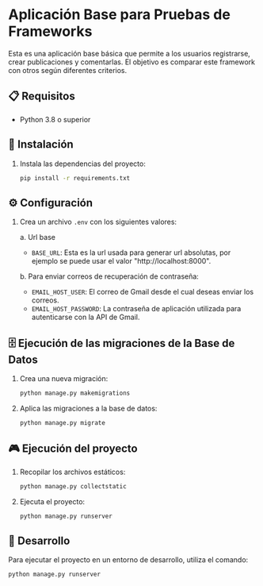 # Aplicación Base para Pruebas de Frameworks

Esta es una aplicación base básica que permite a los usuarios registrarse, crear publicaciones y comentarlas. El objetivo es comparar este framework con otros según diferentes criterios.

## 📋 Requisitos

- Python 3.8 o superior

## 🚀 Instalación

1. Instala las dependencias del proyecto:
    ```bash
    pip install -r requirements.txt
    ```

## ⚙️ Configuración

1. Crea un archivo `.env` con los siguientes valores:

    a. Url base
    - `BASE_URL`: Esta es la url usada para generar url absolutas, por ejemplo se puede usar el valor "http://localhost:8000".

    b. Para enviar correos de recuperación de contraseña:
    - `EMAIL_HOST_USER`: El correo de Gmail desde el cual deseas enviar los correos.
    - `EMAIL_HOST_PASSWORD`: La contraseña de aplicación utilizada para autenticarse con la API de Gmail.

## 🗄️ Ejecución de las migraciones de la Base de Datos

1. Crea una nueva migración:
    ```bash
    python manage.py makemigrations
    ```
2. Aplica las migraciones a la base de datos:
    ```bash
    python manage.py migrate
    ```

## 🎮 Ejecución del proyecto

1. Recopilar los archivos estáticos:
    ```bash
    python manage.py collectstatic
    ```
2. Ejecuta el proyecto:
    ```bash
    python manage.py runserver
    ```

##  🔨 Desarrollo
Para ejecutar el proyecto en un entorno de desarrollo, utiliza el comando:
  ```bash
  python manage.py runserver
  ```
